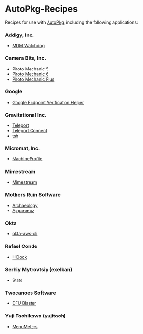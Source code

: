 # AutoPkg-Recipes

Recipes for use with [AutoPkg](https://github.com/autopkg/autopkg), including the following applications:

### Addigy, Inc.
* [MDM Watchdog](https://addigy.com/mdm-watchdog/)

### Camera Bits, Inc.
* Photo Mechanic 5
* [Photo Mechanic 6](https://home.camerabits.com/tour-photo-mechanic/)
* [Photo Mechanic Plus](https://home.camerabits.com/tour-photo-mechanic-plus/)

### Google
* [Google Endpoint Verification Helper](https://support.google.com/a/answer/9007320#zippy=%2Cstep-if-necessary-install-the-helper-app-mac-windows-and-linux-only)

### Gravitational Inc.
* [Teleport](https://goteleport.com)
* [Teleport Connect](https://goteleport.com)
* [tsh](https://goteleport.com)

### Micromat, Inc.
* [MachineProfile](https://www.micromat.com/products/machineprofile)

### Mimestream
* [Mimestream](https://mimestream.com)

### Mothers Ruin Software
* [Archaeology](https://www.mothersruin.com/software/Archaeology/)
* [Apparency](https://mothersruin.com/software/Apparency/)

### Okta
* [okta-aws-cli](https://github.com/okta/okta-aws-cli)

### Rafael Conde
* [HiDock](https://hidock.app)

### Serhiy Mytrovtsiy (exelban)
* [Stats](https://github.com/exelban/stats/)

### Twocanoes Software
* [DFU Blaster](https://www.kevinmcox.com/2023/02/dfu-blaster-an-even-easier-method-to-put-a-macbook-into-dfu-mode/)

### Yuji Tachikawa (yujitach)
* [MenuMeters](https://member.ipmu.jp/yuji.tachikawa/MenuMetersElCapitan/)

